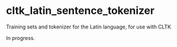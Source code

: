 cltk_latin_sentence_tokenizer
=============================

Training sets and tokenizer for the Latin language, for use with CLTK

In progress.
